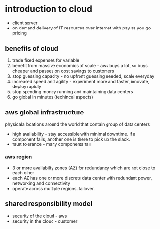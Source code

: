 # introduction to cloud

- client server
- on demand delivery of IT resources over internet with pay as you go pricing

## benefits of cloud
1. trade fixed expenses for variable
1. benefit from massive economics of scale - aws buys a lot, so buys cheaper and passes on cost savings to customers
1. stop guessing capacity - no upfront guessing needed, scale everyday
1. increased speed and agility - experiment more and faster, innovate, deploy rapidly
1. stop spending money running and maintaining data centers
1. go global in minutes (techincal aspects)

## aws global infrastructure
physicala locations around the world that contain group of data centers
- high availability - stay accessible with minimal downtime. if a component fails, another one is there to pick up the slack.
- fault tolerance -  many components fail

### aws region
- 3 or more availabilty zones (AZ) for redundancy which are not close to each other
- each AZ has one or more discrete data center with redundant power, networking and connectivity
- operate across multiple regions. failover.

## shared responsibility model
- security of the cloud - aws
- security in the cloud - customer



